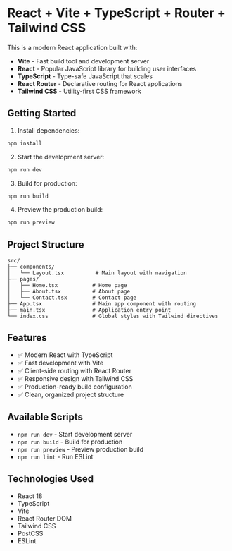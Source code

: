 # React + Vite + TypeScript + Router + Tailwind CSS

This is a modern React application built with:

- **Vite** - Fast build tool and development server
- **React** - Popular JavaScript library for building user interfaces
- **TypeScript** - Type-safe JavaScript that scales
- **React Router** - Declarative routing for React applications
- **Tailwind CSS** - Utility-first CSS framework

## Getting Started

1. Install dependencies:
```bash
npm install
```

2. Start the development server:
```bash
npm run dev
```

3. Build for production:
```bash
npm run build
```

4. Preview the production build:
```bash
npm run preview
```

## Project Structure

```
src/
├── components/
│   └── Layout.tsx          # Main layout with navigation
├── pages/
│   ├── Home.tsx           # Home page
│   ├── About.tsx          # About page
│   └── Contact.tsx        # Contact page
├── App.tsx                # Main app component with routing
├── main.tsx               # Application entry point
└── index.css              # Global styles with Tailwind directives
```

## Features

- ✅ Modern React with TypeScript
- ✅ Fast development with Vite
- ✅ Client-side routing with React Router
- ✅ Responsive design with Tailwind CSS
- ✅ Production-ready build configuration
- ✅ Clean, organized project structure

## Available Scripts

- `npm run dev` - Start development server
- `npm run build` - Build for production
- `npm run preview` - Preview production build
- `npm run lint` - Run ESLint

## Technologies Used

- React 18
- TypeScript
- Vite
- React Router DOM
- Tailwind CSS
- PostCSS
- ESLint
